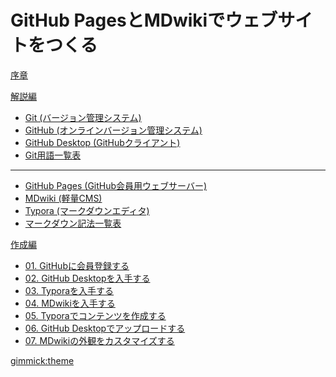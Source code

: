 # GitHub PagesとMDwikiでウェブサイトをつくる

[序章](index.md)

[解説編]()

* [Git (バージョン管理システム)](git.md)
* [GitHub (オンラインバージョン管理システム)](github.md)
* [GitHub Desktop (GitHubクライアント)](githubdesktop.md)
* [Git用語一覧表](gitglossary.md)
----
* [GitHub Pages (GitHub会員用ウェブサーバー)](githubpages.md)
* [MDwiki (軽量CMS)](mdwiki.md)
* [Typora (マークダウンエディタ)](typora.md)
* [マークダウン記法一覧表](markdownglossary.md)

[作成編]()

* [01. GitHubに会員登録する](practice.md)
* [02. GitHub Desktopを入手する](practice.md)
* [03. Typoraを入手する](practice.md)
* [04. MDwikiを入手する](practice.md)
* [05. Typoraでコンテンツを作成する](practice.md)
* [06. GitHub Desktopでアップロードする](practice.md)
* [07. MDwikiの外観をカスタマイズする](practice.md)

[gimmick:theme](cosmo)